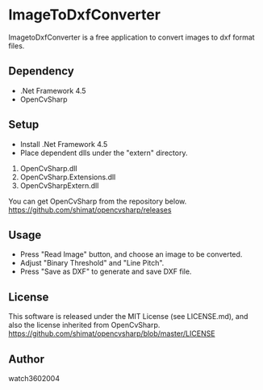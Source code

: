 # ImageToDxfConverter
ImagetoDxfConverter is a free application to convert images to dxf format files.

## Dependency
* .Net Framework 4.5
* OpenCvSharp

## Setup
* Install .Net Framework 4.5
* Place dependent dlls under the "extern" directory.
1. OpenCvSharp.dll
1. OpenCvSharp.Extensions.dll
1. OpenCvSharpExtern.dll

You can get OpenCvSharp from the repository below.
https://github.com/shimat/opencvsharp/releases

## Usage
* Press "Read Image" button, and choose an image to be converted.
* Adjust "Binary Threshold" and "Line Pitch".
* Press "Save as DXF" to generate and save DXF file.

## License
This software is released under the MIT License (see LICENSE.md), and also the license inherited from OpenCvSharp.
https://github.com/shimat/opencvsharp/blob/master/LICENSE

## Author
watch3602004